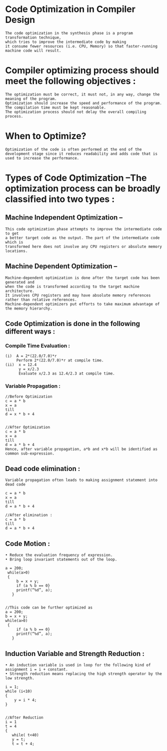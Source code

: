 # Code Optimization in Compiler Design
```
The code optimization in the synthesis phase is a program transformation technique, 
which tries to improve the intermediate code by making 
it consume fewer resources (i.e. CPU, Memory) so that faster-running machine code will result. 
```
# Compiler optimizing process should meet the following objectives :
```
The optimization must be correct, it must not, in any way, change the meaning of the program.
Optimization should increase the speed and performance of the program.
The compilation time must be kept reasonable.
The optimization process should not delay the overall compiling process.
```
# When to Optimize?
```
Optimization of the code is often performed at the end of the development stage since it reduces readability and adds code that is used to increase the performance.
```
# Types of Code Optimization –The optimization process can be broadly classified into two types :

## Machine Independent Optimization – 
```
This code optimization phase attempts to improve the intermediate code to get 
a better target code as the output. The part of the intermediate code which is
transformed here does not involve any CPU registers or absolute memory locations.
```
## Machine Dependent Optimization – 
```
Machine-dependent optimization is done after the target code has been generated and 
when the code is transformed according to the target machine architecture. 
It involves CPU registers and may have absolute memory references rather than relative references.
Machine-dependent optimizers put efforts to take maximum advantage of the memory hierarchy.
```

## Code Optimization is done in the following different ways :

### Compile Time Evaluation :
```
(i)  A = 2*(22.0/7.0)*r  
     Perform 2*(22.0/7.0)*r at compile time. 
(ii)  x = 12.4 
      y = x/2.3  
      Evaluate x/2.3 as 12.4/2.3 at compile time. 
```
### Variable Propagation :
```
//Before Optimization  
c = a * b                                                
x = a                                                   
till                                                            
d = x * b + 4  
 
 
//After Optimization  
c = a * b   
x = a 
till 
d = a * b + 4 
Hence, after variable propagation, a*b and x*b will be identified as common sub-expression.
```
## Dead code elimination : 
```
Variable propagation often leads to making assignment statement into dead code

c = a * b                                                 
x = a                                                 
till                                                           
d = a * b + 4    
 
//After elimination : 
c = a * b 
till 
d = a * b + 4 
```
## Code Motion :
```
• Reduce the evaluation frequency of expression.
• Bring loop invariant statements out of the loop.
```
```
a = 200; 
 while(a>0) 
 { 
     b = x + y; 
     if (a % b == 0} 
     printf(“%d”, a); 
   } 

 
//This code can be further optimized as 
a = 200; 
b = x + y; 
while(a>0) 
 { 
     if (a % b == 0} 
     printf(“%d”, a); 
   } 
```
## Induction Variable and Strength Reduction :
```
• An induction variable is used in loop for the following kind of assignment i = i + constant.
• Strength reduction means replacing the high strength operator by the low strength.
```
```
i = 1;                                                                       
while (i<10)                                                           
{                                                                              
    y = i * 4;  
} 
  
  
//After Reduction 
i = 1 
t = 4 
{  
   while( t<40)  
   y = t;  
   t = t + 4; 
```